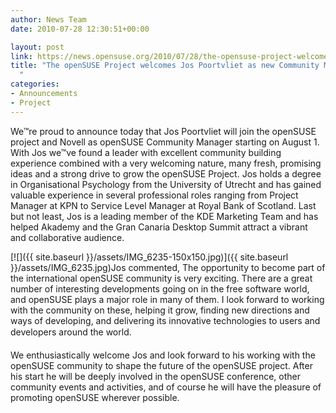 ```yaml
---
author: News Team
date: 2010-07-28 12:30:51+00:00

layout: post
link: https://news.opensuse.org/2010/07/28/the-opensuse-project-welcomes-jos-poortvliet-as-new-community-manager/
title: "The openSUSE Project welcomes Jos Poortvliet as new Community Manager\
  "
categories:
- Announcements
- Project
---
```

We™re proud to announce today that Jos Poortvliet will join the  openSUSE project and Novell as openSUSE Community Manager starting on  August 1. With Jos we™ve found a leader with excellent community  building experience combined with a very welcoming nature, many fresh,  promising ideas and a strong drive to grow the openSUSE Project. Jos  holds a degree in Organisational Psychology from the University of  Utrecht and has gained valuable experience in several professional roles  ranging from Project Manager at KPN to Service Level Manager at Royal  Bank of Scotland. Last but not least, Jos is a leading member of the KDE  Marketing Team and has helped Akademy and the Gran Canaria Desktop  Summit attract a vibrant and collaborative audience.

[![]({{ site.baseurl }}/assets/IMG_6235-150x150.jpg)]({{ site.baseurl }}/assets/IMG_6235.jpg)Jos commented, The opportunity to become part of the international  openSUSE community is very exciting. There are a great number of  interesting developments going on in the free software world, and  openSUSE plays a major role in many of them. I look forward to working  with the community on these, helping it grow, finding new directions and  ways of developing, and delivering its innovative technologies to users  and developers around the world.

We enthusiastically welcome Jos and look forward to his working with  the openSUSE community to shape the future of the openSUSE project.  After his start he will be deeply involved in the openSUSE conference,  other community events and activities, and of course he will have the  pleasure of promoting openSUSE wherever possible.		
